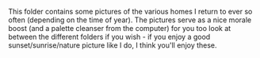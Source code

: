 This folder contains some pictures of the various homes I return to ever so often (depending on the time of year). The pictures serve as a nice morale boost (and a palette cleanser from the computer) for you too look at between the different folders if you wish - if you enjoy a good sunset/sunrise/nature picture like I do, I think you'll enjoy these. 